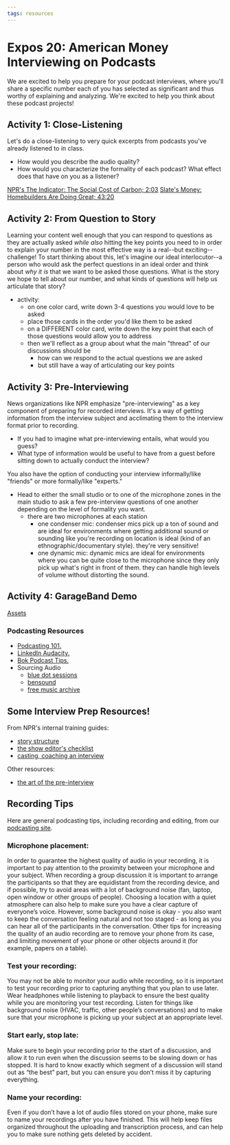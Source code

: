 ```yaml
---
tags: resources
---
```


# Expos 20: American Money Interviewing on Podcasts
We are excited to help you prepare for your podcast interviews, where you'll share a specific number each of you has selected as significant and thus worthy of explaining and analyzing. We're excited to help you think about these podcast projects!

## Activity 1: Close-Listening

Let's do a close-listening to very quick excerpts from podcasts you've already listened to in class. 
* How would you describe the audio quality?
* How would you characterize the formality of each podcast? What effect does that have on you as a listener?

[NPR's The Indicator: The Social Cost of Carbon; 2:03](https://www.npr.org/2023/02/16/1157550402/the-social-cost-of-carbon-a-powerful-tool-and-ethics-nightmare)
[Slate's Money: Homebuilders Are Doing Great; 43:20](https://slate.com/podcasts/slate-money/2023/02/slate-money-talks-new-home-sales-employment-for-people-with-disabilities-and-sbf)

## Activity 2: From Question to Story
Learning your content well enough that you can respond to questions as they are actually asked *while also* hitting the key points you need to in order to explain your number in the most effective way is a real--but exciting--challenge! To start thinking about this, let's imagine our ideal interlocutor--a person who would ask the perfect questions in an ideal order and think about *why it is* that we want to be asked those questions. What is the story we hope to tell about our number, and what kinds of questions will help us articulate that story?

* activity:
    * on one color card, write down 3-4 questions you would love to be asked
    * place those cards in the order you'd like them to be asked
    * on a DIFFERENT color card, write down the key point that each of those questions would allow you to address
    * then we'll reflect as a group about what the main "thread" of our discussions should be
        * how can we respond to the actual questions we are asked
        * but still have a way of articulating our key points

## Activity 3: Pre-Interviewing
News organizations like NPR emphasize "pre-interviewing" as a key component of preparing for recorded interviews. It's a way of getting information from the interview subject and acclimating them to the interview format prior to recording.
* If you had to imagine what pre-interviewing entails, what would you guess? 
* What type of information would be useful to have from a guest before sitting down to actually conduct the interview?

You also have the option of conducting your interview informally/like "friends" or more formally/like "experts."
* Head to either the small studio or to one of the microphone zones in the main studio to ask a few pre-interview questions of one another depending on the level of formality you want.
    * there are two microphones at each station
        * one condenser mic: condenser mics pick up a ton of sound and are ideal for environments where getting additional sound or sounding like you're recording on location is ideal (kind of an ethnographic/documentary style). they're very sensitive!
        * one dynamic mic: dynamic mics are ideal for environments where you can be quite close to the microphone since they only pick up what's right in front of them. they can handle high levels of volume without distorting the sound.

## Activity 4: GarageBand Demo

[Assets](https://drive.google.com/drive/u/0/folders/1Tx82SlImTwLsBWgARXoP1b47uvOOruAv)

### Podcasting Resources
* [Podcasting 101.](https://sites.google.com/g.harvard.edu/ll-podcasting)
* [LinkedIn Audacity.](https://www.linkedin.com/learning/learning-audacity-2/jump-into-the-world-of-audio-editing?u=2194065)
* [Bok Podcast Tips.](https://bokcenter.harvard.edu/podcasts)
* Sourcing Audio
    * [blue dot sessions](https://www.sessions.blue/)
    * [bensound](https://www.bensound.com/)
    * [free music archive](https://freemusicarchive.org/)

## Some Interview Prep Resources!
From NPR's internal training guides:
* [story structure](https://training.npr.org/2016/03/02/understanding-story-structure-in-4-drawings/)
* [the show editor's checklist](https://training.npr.org/2021/03/04/the-show-editors-interview-checklist/)
* [casting, coaching an interview](https://training.npr.org/2018/03/05/casting-coaching-and-cutting-a-producers-guide-to-unmoderated-conversations/)

Other resources:
* [the art of the pre-interview](https://transom.org/2016/art-pre-interview/)

## Recording Tips
Here are general podcasting tips, including recording and editing, from our [podcasting site](https://sites.google.com/g.harvard.edu/ll-podcasting).

### Microphone placement:
In order to guarantee the highest quality of audio in your recording, it is important to pay attention to the proximity between your microphone and your subject. When recording a group discussion it is important to arrange the participants so that they are equidistant from the recording device, and if possible, try to avoid areas with a lot of background noise (fan, laptop, open window or other groups of people). Choosing a location with a quiet atmosphere can also help to make sure you have a clear capture of everyone’s voice. However, some background noise is okay - you also want to keep the conversation feeling natural and not too staged - as long as you can hear all of the participants in the conversation. Other tips for increasing the quality of an audio recording are to remove your phone from its case, and limiting movement of your phone or other objects around it (for example, papers on a table).



### Test your recording:
You may not be able to monitor your audio while recording, so it is important to test your recording prior to capturing anything that you plan to use later. Wear headphones while listening to playback to ensure the best quality while you are monitoring your test recording. Listen for things like background noise (HVAC, traffic, other people’s conversations) and to make sure that your microphone is picking up your subject at an appropriate level. 



### Start early, stop late:
Make sure to begin your recording prior to the start of a discussion, and allow it to run even when the discussion seems to be slowing down or has stopped. It is hard to know exactly which segment of a discussion will stand out as “the best” part, but you can ensure you don’t miss it by capturing everything. 



### Name your recording:
Even if you don’t have a lot of audio files stored on your phone, make sure to name your recordings after you have finished. This will help keep files organized throughout the uploading and transcription process, and can help you to make sure nothing gets deleted by accident. 
